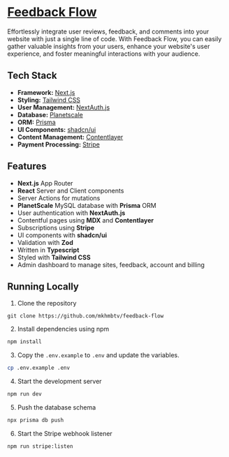 # [Feedback Flow](https://feedback-flow-phi.vercel.app/)

Effortlessly integrate user reviews, feedback, and comments into your website with just a single line of code.
With Feedback Flow, you can easily gather valuable insights from your users, enhance your website's user experience, and foster meaningful interactions with your audience.

## Tech Stack

- **Framework:** [Next.js](https://nextjs.org)
- **Styling:** [Tailwind CSS](https://tailwindcss.com)
- **User Management:** [NextAuth.js](https://next-auth.js.org/)
- **Database:** [Planetscale](https://planetscale.com/)
- **ORM:** [Prisma](https://prisma.io)
- **UI Components:** [shadcn/ui](https://ui.shadcn.com)
- **Content Management:** [Contentlayer](https://www.contentlayer.dev)
- **Payment Processing:** [Stripe](https://stripe.com)

## Features

- **Next.js** App Router
- **React** Server and Client components
- Server Actions for mutations
- **PlanetScale** MySQL database with **Prisma** ORM
- User authentication with **NextAuth.js**
- Contentful pages using **MDX** and **Contentlayer**
- Subscriptions using **Stripe**
- UI components with **shadcn/ui**
- Validation with **Zod**
- Written in **Typescript**
- Styled with **Tailwind CSS**
- Admin dashboard to manage sites, feedback, account and billing

## Running Locally

1. Clone the repository

```bashe
git clone https://github.com/mkhmbtv/feedback-flow
```

2. Install dependencies using npm

```bash
npm install
```

3. Copy the `.env.example` to `.env` and update the variables.

```bash
cp .env.example .env
```

4. Start the development server

```bash
npm run dev
```

5. Push the database schema

```bash
npx prisma db push
```

6. Start the Stripe webhook listener

```bash
npm run stripe:listen
```
